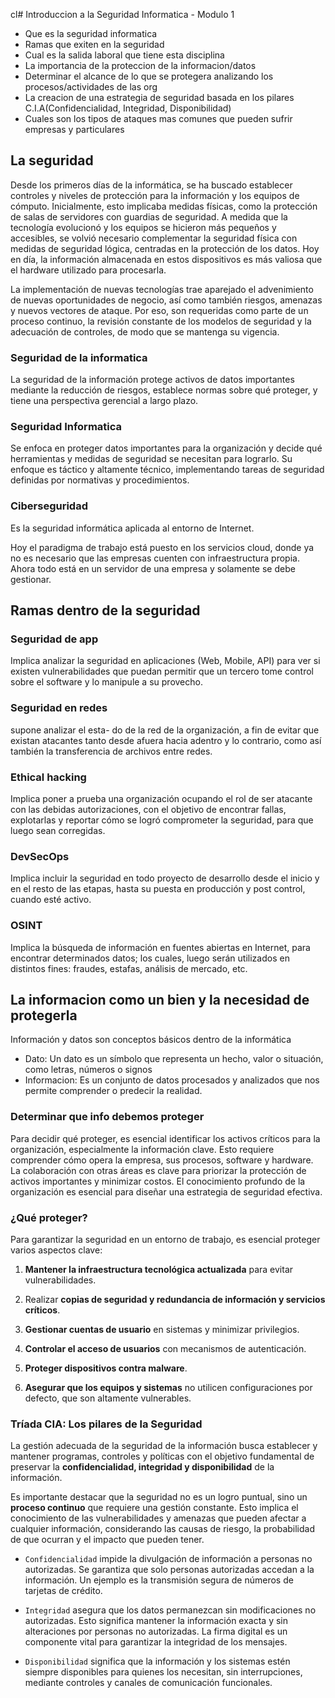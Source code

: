 cl# Introduccion a la Seguridad Informatica - Modulo 1

- Que es la seguridad informatica
- Ramas que exiten en la seguridad
- Cual es la salida laboral que tiene esta disciplina
- La importancia de la proteccion de la informacion/datos
- Determinar el alcance de lo que se protegera analizando los procesos/actividades de las org
- La creacion de una estrategia de seguridad basada en los pilares C.I.A(Confidencialidad, Integridad, Disponibilidad)
- Cuales son los tipos de ataques mas comunes que pueden sufrir empresas y particulares


## La seguridad
Desde los primeros días de la informática, se ha buscado establecer controles y niveles de protección para la información y los equipos de cómputo. Inicialmente, esto implicaba medidas físicas, como la protección de salas de servidores con guardias de seguridad. A medida que la tecnología evolucionó y los equipos se hicieron más pequeños y accesibles, se volvió necesario complementar la seguridad física con medidas de seguridad lógica, centradas en la protección de los datos. Hoy en día, la información almacenada en estos dispositivos es más valiosa que el hardware utilizado para procesarla.

La implementación de nuevas tecnologías trae aparejado el advenimiento de nuevas oportunidades de negocio, así como también riesgos, amenazas y nuevos vectores de ataque. Por eso, son requeridas como parte de un proceso continuo, la revisión constante de los modelos de seguridad y la adecuación de controles, de modo que se mantenga su vigencia.

### Seguridad de la informatica
La seguridad de la información protege activos de datos importantes mediante la reducción de riesgos, establece normas sobre qué proteger, y tiene una perspectiva gerencial a largo plazo.
### Seguridad Informatica
Se enfoca en proteger datos importantes para la organización y decide qué herramientas y medidas de seguridad se necesitan para lograrlo. Su enfoque es táctico y altamente técnico, implementando tareas de seguridad definidas por normativas y procedimientos.
### Ciberseguridad
Es la seguridad informática aplicada al entorno de Internet.

Hoy el paradigma de trabajo está puesto en los servicios cloud, donde ya no es necesario que las empresas cuenten con infraestructura propia. Ahora todo está en un servidor de una empresa y solamente se debe gestionar.

## Ramas dentro de la seguridad 
### Seguridad de app
Implica analizar la seguridad en aplicaciones (Web, Mobile, API) para ver si existen vulnerabilidades que puedan permitir que un tercero tome control sobre el software y lo manipule a su provecho.
### Seguridad en redes
supone analizar el esta- do de la red de la organización, a fin de evitar que existan atacantes tanto desde afuera hacia adentro y lo contrario, como así también la transferencia de archivos entre redes.
### Ethical hacking
Implica poner a prueba una organización ocupando el rol de ser atacante con las debidas autorizaciones, con el objetivo de encontrar fallas, explotarlas y reportar cómo se logró comprometer la seguridad, para que luego sean corregidas.
### DevSecOps
Implica incluir la seguridad en todo proyecto de desarrollo desde el inicio y en el resto de las etapas, hasta su puesta en producción y post control, cuando esté activo.
### OSINT

Implica la búsqueda de información
en fuentes abiertas en Internet, para encontrar determinados datos; los cuales, luego serán utilizados en distintos fines: fraudes, estafas, análisis de mercado, etc.

## La informacion como un bien y la necesidad de protegerla
Información y datos son conceptos básicos dentro de la informática
- Dato:
Un dato es un símbolo que representa un hecho, valor o situación, como letras, números o signos
- Informacion:
Es un conjunto de datos procesados y analizados que nos permite comprender o predecir la realidad.

### Determinar que info debemos proteger
Para decidir qué proteger, es esencial identificar los activos críticos para la organización, especialmente la información clave. Esto requiere comprender cómo opera la empresa, sus procesos, software y hardware. La colaboración con otras áreas es clave para priorizar la protección de activos importantes y minimizar costos. El conocimiento profundo de la organización es esencial para diseñar una estrategia de seguridad efectiva.

### ¿Qué proteger?

Para garantizar la seguridad en un entorno de trabajo, es esencial proteger varios aspectos clave:

1. **Mantener la infraestructura tecnológica actualizada** para evitar vulnerabilidades.

2. Realizar **copias de seguridad y redundancia de información y servicios críticos**.

3. **Gestionar cuentas de usuario** en sistemas y minimizar privilegios.

4. **Controlar el acceso de usuarios** con mecanismos de autenticación.

5. **Proteger dispositivos contra malware**.

6. **Asegurar que los equipos y sistemas** no utilicen configuraciones por defecto, que son altamente vulnerables.

### Tríada CIA: Los pilares de la Seguridad

La gestión adecuada de la seguridad de la información busca establecer y mantener programas, controles y políticas con el objetivo fundamental de preservar la **confidencialidad, integridad y disponibilidad** de la información.

Es importante destacar que la seguridad no es un logro puntual, sino un **proceso continuo** que requiere una gestión constante. Esto implica el conocimiento de las vulnerabilidades y amenazas que pueden afectar a cualquier información, considerando las causas de riesgo, la probabilidad de que ocurran y el impacto que pueden tener.


- `Confidencialidad` impide la divulgación de información a personas no autorizadas. Se garantiza que solo personas autorizadas accedan a la información. Un ejemplo es la transmisión segura de números de tarjetas de crédito.

- `Integridad` asegura que los datos permanezcan sin modificaciones no autorizadas. Esto significa mantener la información exacta y sin alteraciones por personas no autorizadas. La firma digital es un componente vital para garantizar la integridad de los mensajes.
- `Disponibilidad` significa que la información y los sistemas estén siempre disponibles para quienes los necesitan, sin interrupciones, mediante controles y canales de comunicación funcionales.
